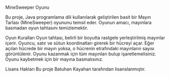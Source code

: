 MineSweeper Oyunu

Bu proje, Java programlama dili kullanılarak geliştirilen basit bir Mayın Tarlası (MineSweeper) oyununu temsil eder. Oyunun amacı, mayınlara basmadan oyun tahtasını temizlemektir.

Oyun Kuralları
Oyun tahtası, belirli bir boyutta rastgele yerleştirilmiş mayınlar içerir.
Oyuncu, satır ve sütun koordinatları girerek bir hücreyi açar.
Eğer açılan hücrede bir mayın yoksa, o hücrenin etrafındaki mayınların sayısı görüntülenir.
Oyunu kazanmak için tüm mayınları bulup işaretlemelisiniz.
Oyunu kaybetmek için bir mayına basmalısınız.

Lisans Hakları
Bu proje Batuhan Kayahan tarafından lisanslanmıştır.

